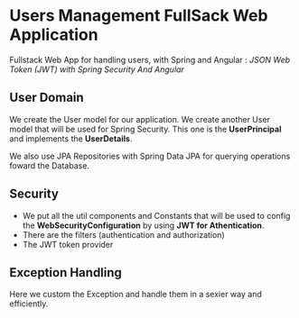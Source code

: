 # Users Management FullSack Web Application

Fullstack Web App for handling users, with Spring and Angular : *JSON Web Token (JWT) with Spring Security And Angular*

## User Domain

We create the User model for our application. We create another User model that will be used for Spring Security. This one is the **UserPrincipal** and implements the **UserDetails**.    


We also use JPA Repositories with Spring Data JPA for querying operations foward the Database.

## Security 

- We put all the util components and Constants that will be used to config the **WebSecurityConfiguration** by using **JWT for Athentication**. 
- There are the filters (authentication and authorization)
- The JWT token provider

## Exception Handling

Here we custom the Exception and handle them in a sexier way and efficiently.
